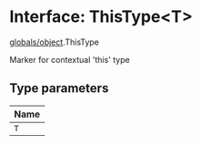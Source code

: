 # Interface: ThisType<T\>

[globals/object](../modules/globals_object.md).ThisType

Marker for contextual 'this' type

## Type parameters

| Name |
| :------ |
| `T` |

